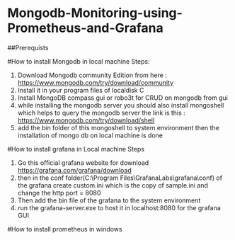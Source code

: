 # Mongodb-Monitoring-using-Prometheus-and-Grafana

##Prerequists

#How to install Mongodb in local machine
Steps:
1. Download Mongodb community Edition from here : https://www.mongodb.com/try/download/community
2. Install it in your program files of localdisk C
3. Install MongoDB compass gui or robo3t for CRUD on mongodb from gui
4. while installing the mongodb server you should also install mongoshell which helps to query the mongodb server the link is this : https://www.mongodb.com/try/download/shell
5. add the bin folder of this mongoshell to system environment then the installation of mongo db on local machine is done


#How to install grafana in Local machine
Steps
1. Go this official grafana website for download https://grafana.com/grafana/download
2. then in the conf folder(C:\Program Files\GrafanaLabs\grafana\conf) of the grafana create custom.ini which is the copy of sample.ini and change the http port = 8080
3. Then add the bin file of the grafana to the system environment
4. run the grafana-server.exe to host it in localhost:8080 for the grafana GUI


#How to install prometheus in windows


